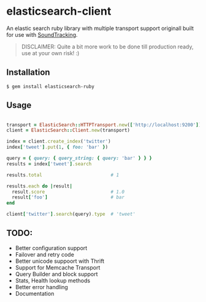 # elasticsearch-client

An elastic search ruby library with multiple transport support originall built
for use with [SoundTracking](http://www.soundtracking.com/).

> DISCLAIMER: Quite a bit more work to be done till production ready, use at your own
> risk! :)

Installation
------------

    $ gem install elasticsearch-ruby

Usage
-----

```ruby

transport = ElasticSearch::HTTPTransport.new(['http://localhost:9200'])
client = ElasticSearch::Client.new(transport)

index = client.create_index('twitter')
index['tweet'].put(1, { foo: 'bar' })

query = { query: { query_string: { query: 'bar' } } }
results = index['tweet'].search

results.total                         # 1

results.each do |result|
  result.score                        # 1.0
  result['foo']                       # bar
end

client['twitter'].search(query).type  # 'tweet'

```

TODO:
-----

* Better configuration support
* Failover and retry code
* Better unicode suppoort with Thrift
* Support for Memcache Transport
* Query Builder and block support
* Stats, Health lookup methods
* Better error handling
* Documentation
